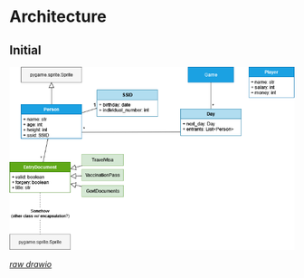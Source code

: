 # Architecture
## Initial
![Initial architecture](architecture.png)

[*raw drawio*](architecture.drawio)